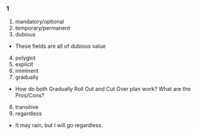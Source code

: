 ### 1
1. mandatory/optional
2. temporary/permanent
3. dubious
- These fields are all of dubious value
4. polyglot
5. explicit
6. imminent
7. gradually
- How do both Gradually Roll Out and Cut Over plan work? What are the Pros/Cons?
8. transitive
9. regardless
- It may rain, but I will go regardless.